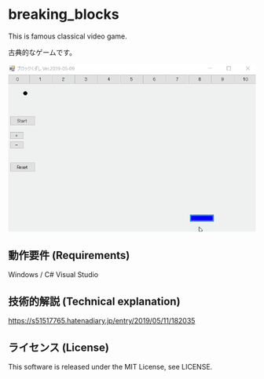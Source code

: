 # breaking_blocks
This is famous classical video game.

古典的なゲームです。

<img src="https://github.com/s51517765/breaking_blocks/blob/master/%E3%83%96%E3%83%AD%E3%83%83%E3%82%AF%E5%B4%A9%E3%81%97.gif">

## 動作要件 (Requirements)

Windows / C# Visual Studio 

## 技術的解説 (Technical explanation)

https://s51517765.hatenadiary.jp/entry/2019/05/11/182035

## ライセンス (License)

This software is released under the MIT License, see LICENSE.
